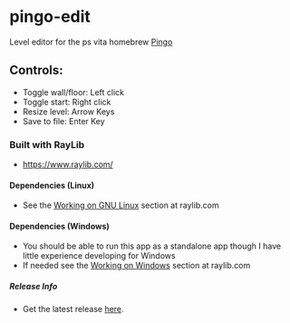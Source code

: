 # pingo-edit
Level editor for the ps vita homebrew [Pingo](https://github.com/Grzybojad/Pingo)

## Controls:
- Toggle wall/floor: Left click
- Toggle start: Right click
- Resize level: Arrow Keys
- Save to file: Enter Key

### Built with RayLib
- https://www.raylib.com/

#### Dependencies (Linux)
- See the [Working on GNU Linux](https://github.com/raysan5/raylib/wiki/Working-on-GNU-Linux) section at raylib.com

#### Dependencies (Windows) 
- You should be able to run this app as a standalone app though I have little experience developing for Windows
- If needed see the [Working on Windows](https://github.com/raysan5/raylib/wiki/Working-on-Windows) section at raylib.com

##### Release Info
- Get the latest release [here](https://github.com/robDevs/pingo-edit/releases/latest).
